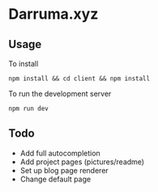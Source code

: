 # Darruma.xyz

## Usage

To install 

```
npm install && cd client && npm install
```

To run the development server

```
npm run dev
```

## Todo
- Add full autocompletion
- Add project pages (pictures/readme)
- Set up blog page renderer
- Change default page